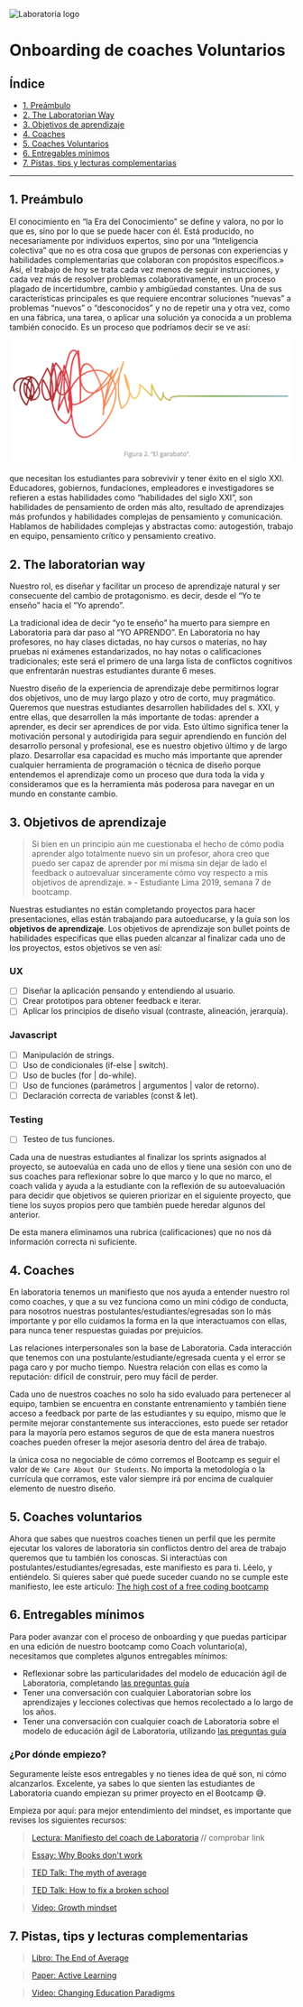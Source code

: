 ![Laboratoria logo](https://miro.medium.com/fit/c/256/256/1*BpooOOwuFjeYDxbTpwhuAw.png)

# Onboarding de coaches Voluntarios

## Índice

- [1. Preámbulo](#1-preámbulo)
- [2. The Laboratorian Way](#2-the-laboratorian-way)
- [3. Objetivos de aprendizaje](#3-objetivos-de-aprendizaje)
- [4. Coaches](#4-coaches-voluntarios)
- [5. Coaches Voluntarios](#5-coaches-voluntarios)
- [6. Entregables mínimos](#6-entregables-minimos)
- [7. Pistas, tips y lecturas complementarias](#7-pistas-tips-y-lecturas-complementarias)

---

## 1. Preámbulo

El conocimiento en “la Era del Conocimiento” se define y valora, no por lo que es, sino por lo que se puede hacer con él. Está producido, no necesariamente por individuos expertos, sino por una “Inteligencia colectiva” que no es otra cosa que grupos de personas con experiencias y habilidades complementarias que colaboran con propósitos específicos.»
Así, el trabajo de hoy se trata cada vez menos de seguir instrucciones, y cada vez más de resolver problemas colaborativamente, en un proceso plagado de incertidumbre, cambio y ambigüedad constantes. Una de sus características principales es que requiere encontrar soluciones “nuevas” a problemas “nuevos” o “desconocidos” y no de repetir una y otra vez, como en una fábrica, una tarea, o aplicar una solución ya conocida a un problema también conocido.
Es un proceso que podríamos decir se ve así:

![El garabato](images/garabato.png)

que necesitan los estudiantes para sobrevivir y tener éxito en el siglo XXI. Educadores, gobiernos, fundaciones, empleadores e investigadores se refieren a estas habilidades como “habilidades del siglo XXI”, son habilidades de pensamiento de orden más alto, resultado de aprendizajes más profundos y habilidades complejas de pensamiento y comunicación. Hablamos de habilidades complejas y abstractas como: autogestión, trabajo en equipo, pensamiento crítico y pensamiento creativo.

## 2. The laboratorian way

Nuestro rol, es diseñar y facilitar un proceso de aprendizaje natural y ser consecuente del cambio de protagonismo.
es decir, desde el “Yo te enseño” hacia el “Yo aprendo”.

La tradicional idea de decir “yo te enseño” ha muerto para siempre en Laboratoria para dar paso al “YO APRENDO”. En Laboratoria no hay profesores, no hay clases dictadas, no hay cursos o materias, no hay pruebas ni exámenes estandarizados, no hay notas o calificaciones tradicionales; este será el primero de una larga lista de conflictos cognitivos que enfrentarán nuestras estudiantes durante 6 meses.

Nuestro diseño de la experiencia de aprendizaje debe permitirnos lograr dos objetivos, uno de muy largo plazo y otro de corto, muy pragmático. Queremos que nuestras estudiantes desarrollen habilidades del s. XXI, y entre ellas, que desarrollen la más importante de todas: aprender a aprender, es decir ser aprendices de por vida. Esto último significa tener la motivación personal y autodirigida para seguir aprendiendo en función del desarrollo personal y profesional, ese es nuestro objetivo último y de largo plazo. Desarrollar esa capacidad es mucho más importante que aprender cualquier herramienta de programación o técnica de diseño porque entendemos el aprendizaje como un proceso que dura toda la vida y consideramos que es la herramienta más poderosa para navegar en un mundo en constante cambio.

## 3. Objetivos de aprendizaje

> Si bien en un principio aún me cuestionaba el hecho de cómo podía aprender algo totalmente nuevo sin un profesor, ahora creo que puedo ser capaz de aprender por mí misma sin dejar de lado el feedback o autoevaluar sinceramente cómo voy respecto a mis objetivos de aprendizaje. » - Estudiante Lima 2019, semana 7 de bootcamp.

Nuestras estudiantes no están completando proyectos para hacer presentaciones, ellas están trabajando para autoeducarse, y la guía son los **objetivos de aprendizaje**. Los objetivos de aprendizaje son bullet points de habilidades especificas que ellas pueden alcanzar al finalizar cada uno de los proyectos, estos objetivos se ven así:

### UX

- [ ] Diseñar la aplicación pensando y entendiendo al usuario.
- [ ] Crear prototipos para obtener feedback e iterar.
- [ ] Aplicar los principios de diseño visual (contraste, alineación, jerarquía).

### Javascript

- [ ] Manipulación de strings.
- [ ] Uso de condicionales (if-else | switch).
- [ ] Uso de bucles (for | do-while).
- [ ] Uso de funciones (parámetros | argumentos | valor de retorno).
- [ ] Declaración correcta de variables (const & let).

### Testing

- [ ] Testeo de tus funciones.

Cada una de nuestras estudiantes al finalizar los sprints asignados al proyecto, se autoevalúa en cada uno de ellos y tiene una sesión con uno de sus coaches para reflexionar sobre lo que marco y lo que no marco, el coach valida y ayuda a la estudiante con la reflexión de su autoevaluación para decidir que objetivos se quieren priorizar en el siguiente proyecto, que tiene los suyos propios pero que también puede heredar algunos del anterior.

De esta manera eliminamos una rubrica (calificaciones) que no nos dá información correcta ni suficiente.

## 4. Coaches
En laboratoria tenemos un manifiesto que nos ayuda a entender nuestro rol como coaches, y que a su vez funciona como un mini código de conducta, para nosotros nuestras postulantes/estudiantes/egresadas son lo más importante y por ello cuidamos la forma en la que interactuamos con ellas, para nunca tener respuestas guiadas por prejuicios. 

Las relaciones interpersonales son la base de Laboratoria. Cada interacción que tenemos con una postulante/estudiante/egresada cuenta y el error se paga caro y por mucho tiempo. Nuestra relación con ellas es como la reputación: difícil de construir, pero muy fácil de perder. 

Cada uno de nuestros coaches no solo ha sido evaluado para pertenecer al equipo, tambien se encuentra en constante entrenamiento y también tiene acceso a feedback por parte de las estudiantes y su equipo, mismo que le permite mejorar constantemente sus interacciones, esto puede ser retador para la mayoría pero estamos seguros de que de esta manera nuestros coaches pueden ofreser la mejor asesoría dentro del área de trabajo.

la única cosa no negociable de cómo corremos el Bootcamp es seguir el valor de `We Care About Our Students`. No importa la metodología o la currícula que corramos, este valor siempre irá por encima de cualquier elemento de nuestro diseño.

## 5. Coaches voluntarios
Ahora que sabes que nuestros coaches tienen un perfil que les permite ejecutar los valores de laboratoria sin conflictos dentro del area de trabajo queremos que tu también los conoscas. Si interactúas con postulantes/estudiantes/egresadas, este manifiesto es para ti. Léelo, y entiéndelo. Si quieres saber qué puede suceder cuando no se cumple este manifiesto, lee este artículo: [The high cost of a free coding bootcamp](https://www.theverge.com/2020/2/11/21131848/lambda-school-coding-bootcamp-isa-tuition-cost-free)


## 6. Entregables mínimos

Para poder avanzar con el proceso de onboarding y que puedas participar en una edición de nuestro bootcamp como Coach voluntario(a), necesitamos que completes algunos entregables mínimos:

- Reflexionar sobre las particularidades del modelo de educación ágil de Laboratoria, completando [las preguntas guía](https://docs.google.com/forms/d/e/1FAIpQLSe4GsnceF83DAYNWmqqS-KZCDL-K2fFCC2YXIoT7MLcJeMuxQ/viewform?fbzx=529178039941947242)
- Tener una conversación con cualquier Laboratorian sobre los aprendizajes y lecciones colectivas que hemos recolectado a lo largo de los años.
- Tener una conversación con cualquier coach de Laboratoria sobre el modelo de educación ágil de Laboratoria, utilizando [las preguntas guía](https://docs.google.com/forms/d/e/1FAIpQLSe4GsnceF83DAYNWmqqS-KZCDL-K2fFCC2YXIoT7MLcJeMuxQ/viewform?fbzx=529178039941947242)

### ¿Por dónde empiezo?

Seguramente leíste esos entregables y no tienes idea de qué son, ni cómo alcanzarlos. Excelente, ya sabes lo que sienten las estudiantes de Laboratoria cuando empiezan su primer proyecto en el Bootcamp 😅.

Empieza por aquí: para mejor entendimiento del mindset, es importante que revises los siguientes recursos:

> [Lectura: Manifiesto del coach de Laboratoria](https://docs.google.com/document/d/1woa5WTntMLXLY1WDcLNW4hKY7W9VV0iO7iIkLduYz-E/edit#) // comprobar link

> [Essay: Why Books don't work](https://andymatuschak.org/books/)

> [TED Talk: The myth of average](https://www.youtube.com/watch?v=4eBmyttcfU4)

> [TED Talk: How to fix a broken school](https://www.ted.com/talks/linda_cliatt_wayman_how_to_fix_a_broken_school_lead_fearlessly_love_hard)

> [Video: Growth mindset](https://www.youtube.com/watch?v=Yl9TVbAal5s)

## 7. Pistas, tips y lecturas complementarias

> [Libro: The End of Average ](https://www.amazon.com/End-Average-Succeed-Values-Sameness/dp/B00YFOFYT4/ref=sr_1_2?adgrpid=82197445115&gclid=EAIaIQobChMIu4OU9Oz55gIVA4fVCh1LcAcEEAAYASAAEgJIX_D_BwE&hvadid=402156096693&hvdev=c&hvlocphy=9060924&hvnetw=g&hvpos=1t1&hvqmt=e&hvrand=828412069656065007&hvtargid=kwd-131007094614&hydadcr=22340_11226440&keywords=the+end+of+average&qid=1578687418&sr=8-2)

> [Paper: Active Learning](https://files.eric.ed.gov/fulltext/ED336049.pdf)

> [Video: Changing Education Paradigms](https://www.youtube.com/watch?v=zDZFcDGpL4U)
